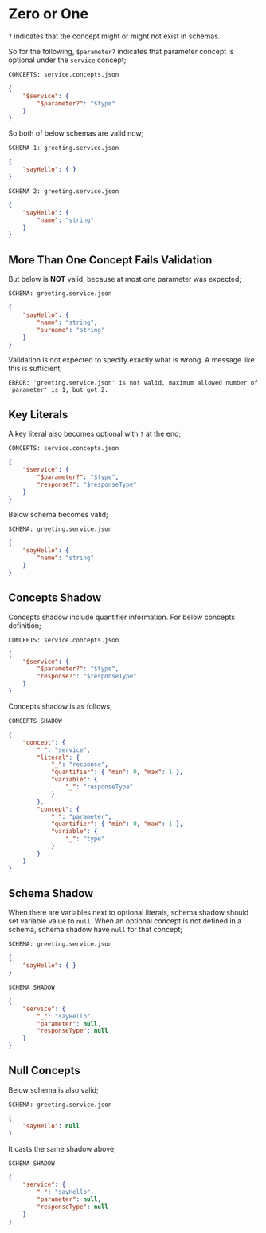 # Zero or One

`?` indicates that the concept might or might not exist in schemas.

So for the following, `$parameter?` indicates that parameter concept is
optional under the `service` concept;

`CONCEPTS: service.concepts.json`

```json
{
    "$service": {
        "$parameter?": "$type"
    }
}
```

So both of below schemas are valid now;

`SCHEMA 1: greeting.service.json`

```json
{
    "sayHello": { }
}
```

`SCHEMA 2: greeting.service.json`

```json
{
    "sayHello": { 
        "name": "string"
    }
}
```

## More Than One Concept Fails Validation

But below is **NOT** valid, because at most one parameter was expected;

`SCHEMA: greeting.service.json`

```json
{
    "sayHello": { 
        "name": "string",
        "surname": "string"
    }
}
```

Validation is not expected to specify exactly what is wrong. A message like
this is sufficient;

`ERROR: 'greeting.service.json' is not valid, maximum allowed number of
'parameter' is 1, but got 2.`

## Key Literals

A key literal also becomes optional with `?` at the end;

`CONCEPTS: service.concepts.json`

```json
{
    "$service": {
        "$parameter?": "$type",
        "response?": "$responseType"
    }
}
```

Below schema becomes valid;

`SCHEMA: greeting.service.json`

```json
{
    "sayHello": {
        "name": "string"
    }
}
```

## Concepts Shadow

Concepts shadow include quantifier information. For below concepts definition;

`CONCEPTS: service.concepts.json`

```json
{
    "$service": {
        "$parameter?": "$type",
        "response?": "$responseType"
    }
}
```

Concepts shadow is as follows;

`CONCEPTS SHADOW`

```json
{
    "concept": {
        "_": "service",
        "literal": {
            "_": "response",
            "quantifier": { "min": 0, "max": 1 },
            "variable": {
                "_": "responseType"
            }
        },
        "concept": {
            "_": "parameter",
            "quantifier": { "min": 0, "max": 1 },
            "variable": {
                "_": "type"
            }
        }
    }
}
```

## Schema Shadow

When there are variables next to optional literals, schema shadow should set
variable value to `null`. When an optional concept is not defined in a schema,
schema shadow have `null` for that concept;

`SCHEMA: greeting.service.json`

```json
{
    "sayHello": { }
}
```

`SCHEMA SHADOW`

```json
{
    "service": {
        "_": "sayHello",
        "parameter": null,
        "responseType": null
    }
}
```

## Null Concepts

Below schema is also valid;

`SCHEMA: greeting.service.json`

```json
{
    "sayHello": null
}
```

It casts the same shadow above;

`SCHEMA SHADOW`

```json
{
    "service": {
        "_": "sayHello",
        "parameter": null,
        "responseType": null
    }
}
```
